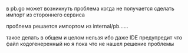 в pb.go может возникнуть проблема когда не получается сделать импорт из стороннего сервиса

проблема решается импортом из internal/pb......

такое делать в общем и целом нельзя ибо даже IDE предупредит что файл кодогенеренный
но я пока что не нашел решение проблемы